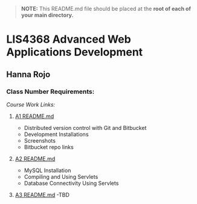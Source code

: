 > **NOTE:** This README.md file should be placed at the **root of each of your main directory.**

# LIS4368 Advanced Web Applications Development

## Hanna Rojo

### Class Number Requirements:

*Course Work Links:*

1. [A1 README.md](A1/README.md "My A1 README.md file")
    - Distributed version control with Git and Bitbucket
    - Development Installations
    - Screenshots
    - Bitbucket repo links

2. [A2 README.md](A2/README.md "My A2 README.md file")
    - MySQL Installation
    - Compiling and Using Servlets
    - Database Connectivity Using Servlets

3. [A3 README.md](A3/README.md "My A3 README.md file")
    -TBD

